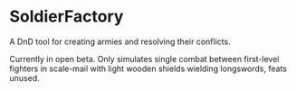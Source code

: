 # SoldierFactory
A DnD tool for creating armies and resolving their conflicts.

Currently in open beta. Only simulates single combat between first-level fighters in scale-mail with light wooden shields wielding longswords, feats unused.
